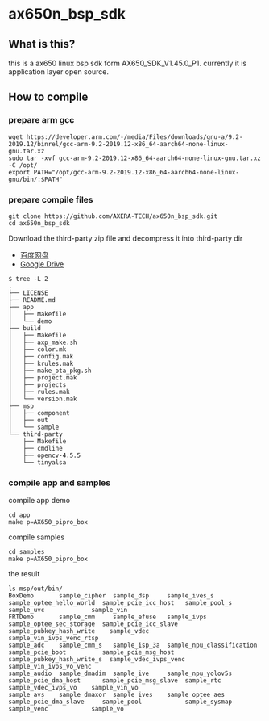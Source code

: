 # ax650n_bsp_sdk

## What is this?

this is a ax650 linux bsp sdk form AX650_SDK_V1.45.0_P1. currently it is application layer open source.

## How to compile

### prepare arm gcc

```
wget https://developer.arm.com/-/media/Files/downloads/gnu-a/9.2-2019.12/binrel/gcc-arm-9.2-2019.12-x86_64-aarch64-none-linux-gnu.tar.xz
sudo tar -xvf gcc-arm-9.2-2019.12-x86_64-aarch64-none-linux-gnu.tar.xz -C /opt/
export PATH="/opt/gcc-arm-9.2-2019.12-x86_64-aarch64-none-linux-gnu/bin/:$PATH"
````

### prepare compile files

```
git clone https://github.com/AXERA-TECH/ax650n_bsp_sdk.git
cd ax650n_bsp_sdk
```

Download the third-party zip file and decompress it into third-party dir

- [百度网盘](https://pan.baidu.com/s/1ikttjzp6aixdfed639_9dA?pwd=aq70)
- [Google Drive](https://drive.google.com/file/d/1cr9lvVKpfDc3JPyzEXuUQGyRUVqmXMBc/view?usp=sharing)

```
$ tree -L 2
.
├── LICENSE
├── README.md
├── app
│   ├── Makefile
│   └── demo
├── build
│   ├── Makefile
│   ├── axp_make.sh
│   ├── color.mk
│   ├── config.mak
│   ├── krules.mak
│   ├── make_ota_pkg.sh
│   ├── project.mak
│   ├── projects
│   ├── rules.mak
│   └── version.mak
├── msp
│   ├── component
│   ├── out
│   └── sample
└── third-party
    ├── Makefile
    ├── cmdline
    ├── opencv-4.5.5
    └── tinyalsa
```

### compile app and samples

compile app demo
```
cd app
make p=AX650_pipro_box
```

compile samples
```
cd samples
make p=AX650_pipro_box
```

the result 
```
ls msp/out/bin/
BoxDemo       sample_cipher  sample_dsp     sample_ives_s              sample_optee_hello_world  sample_pcie_icc_host   sample_pool_s               sample_uvc             sample_vin
FRTDemo       sample_cmm     sample_efuse   sample_ivps                sample_optee_sec_storage  sample_pcie_icc_slave  sample_pubkey_hash_write    sample_vdec            sample_vin_ivps_venc_rtsp
sample_adc    sample_cmm_s   sample_isp_3a  sample_npu_classification  sample_pcie_boot          sample_pcie_msg_host   sample_pubkey_hash_write_s  sample_vdec_ivps_venc  sample_vin_ivps_vo_venc
sample_audio  sample_dmadim  sample_ive     sample_npu_yolov5s         sample_pcie_dma_host      sample_pcie_msg_slave  sample_rtc                  sample_vdec_ivps_vo    sample_vin_vo
sample_avs    sample_dmaxor  sample_ives    sample_optee_aes           sample_pcie_dma_slave     sample_pool            sample_sysmap               sample_venc            sample_vo
```
